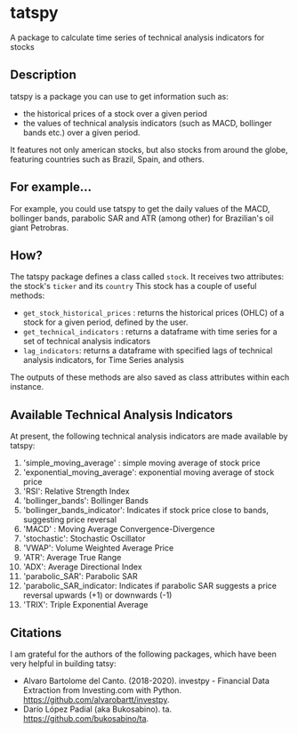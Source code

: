 # tatspy
A package to calculate time series of technical analysis indicators for stocks

## Description

tatspy is a package you can use to get information such as:
* the historical prices of a stock over a given period
* the values of technical analysis indicators (such as MACD, bollinger bands etc.) over a given period.

It features not only american stocks, but also stocks from around the globe, featuring countries such as Brazil, Spain, and others.

## For example...

For example, you could use tatspy to get the daily values of the MACD, bollinger bands, parabolic SAR and ATR (among other) for Brazilian's oil giant Petrobras.

## How?

The tatspy package defines a class called `stock`.
It receives two attributes: the stock's `ticker` and its `country`
This stock has a couple of useful methods:

* `get_stock_historical_prices` : returns the historical prices (OHLC) of a stock for a given period, defined by the user.
* `get_technical_indicators` : returns a dataframe with time series for a set of technical analysis indicators
* `lag_indicators`: returns a dataframe with specified lags of technical analysis indicators, for Time Series analysis

The outputs of these methods are also saved as class attributes within each instance.

## Available Technical Analysis Indicators

At present, the following technical analysis indicators are made available by tatspy:

1. 'simple_moving_average' : simple moving average of stock price  
2. 'exponential_moving_average': exponential moving average of stock price  
3. 'RSI': Relative Strength Index  
4. 'bollinger_bands': Bollinger Bands  
5. 'bollinger_bands_indicator': Indicates if stock price close to bands, suggesting price reversal
6. 'MACD' : Moving Average Convergence-Divergence
7. 'stochastic': Stochastic Oscillator
8. 'VWAP': Volume Weighted Average Price
9. 'ATR': Average True Range
10. 'ADX': Average Directional Index
11. 'parabolic_SAR': Parabolic SAR
12. 'parabolic_SAR_indicator: Indicates if parabolic SAR suggests a price reversal upwards (+1) or downwards (-1)
13. 'TRIX': Triple Exponential Average

## Citations

I am grateful for the authors of the following packages, which have been very helpful in building tatsy:

* Alvaro Bartolome del Canto. (2018-2020). investpy - Financial Data Extraction from Investing.com with Python. https://github.com/alvarobartt/investpy.
* Darío López Padial (aka Bukosabino). ta. https://github.com/bukosabino/ta.

